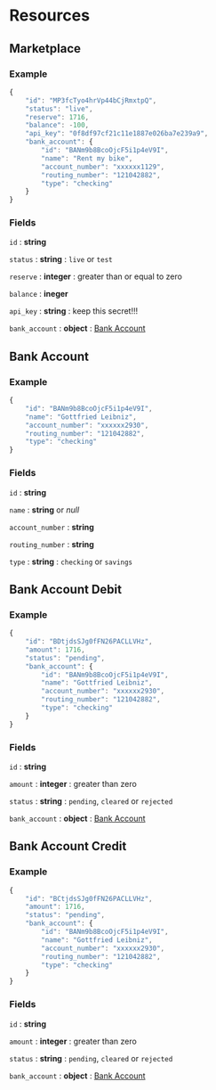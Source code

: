 # Resources

## Marketplace

### Example

```javascript
{
    "id": "MP3fcTyo4hrVp44bCjRmxtpQ",
    "status": "live",
    "reserve": 1716,
    "balance": -100,
    "api_key": "0f8df97cf21c11e1887e026ba7e239a9",
    "bank_account": {
        "id": "BANm9b8BcoOjcF5i1p4eV9I",
        "name": "Rent my bike",
        "account_number": "xxxxxx1129",
        "routing_number": "121042882",
        "type": "checking"
    }
}
```

### Fields

`id`
: **string**

`status`
: **string**
: `live` or `test`

`reserve`
: **integer**
: greater than or equal to zero

`balance`
: **ineger**

`api_key`
: **string**
: keep this secret!!!

`bank_account`
: **object**
: [Bank Account](./resources.md#bank-account)


## Bank Account

### Example

```javascript
{
    "id": "BANm9b8BcoOjcF5i1p4eV9I",
    "name": "Gottfried Leibniz",
    "account_number": "xxxxxx2930",
    "routing_number": "121042882",
    "type": "checking"
}
```

### Fields

`id`
: **string**

`name`
: **string** or _null_

`account_number`
: **string**

`routing_number`
: **string**

`type`
: **string**
: `checking` or `savings`


## Bank Account Debit

### Example

```javascript
{
    "id": "BDtjdsSJg0fFN26PACLLVHz",
    "amount": 1716,
    "status": "pending",
    "bank_account": {
        "id": "BANm9b8BcoOjcF5i1p4eV9I",
        "name": "Gottfried Leibniz",
        "account_number": "xxxxxx2930",
        "routing_number": "121042882",
        "type": "checking"
    }
}
```

### Fields

`id`
: **string**

`amount`
: **integer**
: greater than zero

`status`
: **string**
: `pending`, `cleared` or `rejected`

`bank_account`
: **object**
: [Bank Account](./resources.md#bank-account)


## Bank Account Credit

### Example

```javascript
{
    "id": "BCtjdsSJg0fFN26PACLLVHz",
    "amount": 1716,
    "status": "pending",
    "bank_account": {
        "id": "BANm9b8BcoOjcF5i1p4eV9I",
        "name": "Gottfried Leibniz",
        "account_number": "xxxxxx2930",
        "routing_number": "121042882",
        "type": "checking"
    }
}
```

### Fields

`id`
: **string**

`amount`
: **integer**
: greater than zero

`status`
: **string**
: `pending`, `cleared` or `rejected`

`bank_account`
: **object**
: [Bank Account](./resources.md#bank-account)